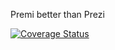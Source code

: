 Premi better than Prezi

<a href='https://coveralls.io/r/PetrucciMauro/sourceAngular?branch=master'><img src='https://coveralls.io/repos/PetrucciMauro/sourceAngular/badge.svg?branch=master' alt='Coverage Status' /></a>

<!--<a href='https://travis-ci.org/PetrucciMauro/sourceAngular.svg?branch=master'><img src='https://travis-ci.org/PetrucciMauro/sourceAngular.svg?branch=master' alt='Build Status' /></a>-->